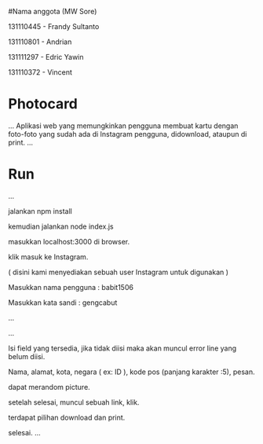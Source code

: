 #Nama anggota (MW Sore)

131110445 - Frandy Sultanto

131110801 - Andrian

131111297 - Edric Yawin

131110372 - Vincent

# Photocard	
...
Aplikasi web yang memungkinkan pengguna membuat kartu dengan foto-foto yang sudah ada di Instagram pengguna, didownload, ataupun di print.
...

# Run
...

jalankan npm install

kemudian jalankan node index.js

masukkan localhost:3000 di browser.

klik masuk ke Instagram.

( disini kami menyediakan sebuah user Instagram untuk digunakan )

Masukkan nama pengguna : babit1506

Masukkan kata sandi : gengcabut

...

...

Isi field yang tersedia, jika tidak diisi maka akan muncul error line yang belum diisi.

Nama, alamat, kota, negara ( ex: ID ), kode pos (panjang karakter :5), pesan.

dapat merandom picture.

setelah selesai, muncul sebuah link, klik.

terdapat pilihan download dan print.

selesai.
...
